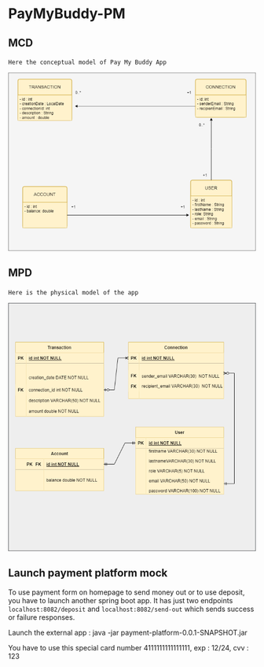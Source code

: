 # PayMyBuddy-PM

## MCD

`Here the conceptual model of Pay My Buddy App`

![MCD Pay MY Buddy](mcd-pmb.png)

## MPD

`Here is the physical model of the app`

![MPD Pay My Buddy](mpd-pmb.png)

## Launch payment platform mock

To use payment form on homepage to send money out or to use deposit, you have to launch another spring boot app.
It has just two endpoints `localhost:8082/deposit` and `localhost:8082/send-out` which sends success or failure responses.

Launch the external app : java -jar payment-platform-0.0.1-SNAPSHOT.jar

You have to use this special card number 4111111111111111, exp : 12/24, cvv : 123



